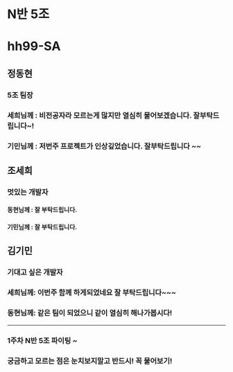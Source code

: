 # N반 5조
# hh99-SA

## 정동현
### 5조 팀장
### 세희님께 : 비전공자라 모르는게 많지만 열심히 물어보겠습니다. 잘부탁드립니다~!
### 기민님께 : 저번주 프로젝트가 인상깊었습니다. 잘부탁드립니다 ~~

## 조세희
### 멋있는 개발자
#### 동현님께 : 잘 부탁드립니다.
#### 기민님께 : 잘 부탁드립니다.

## 김기민
### 기대고 싶은 개발자
### 세희님께: 이번주 함께 하게되었네요 잘 부탁드립니다~~~
### 동현님께: 같은 팀이 되었으니 같이 열심히 해나가봅시다!


***

### 1주차 N반 5조 파이팅 ~
### 궁금하고 모르는 점은 눈치보지말고 반드시! 꼭 물어보기!